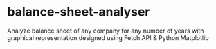 # balance-sheet-analyser
Analyze balance sheet of any company for any number of years with graphical representation designed using Fetch API &amp; Python Matplotlib 

